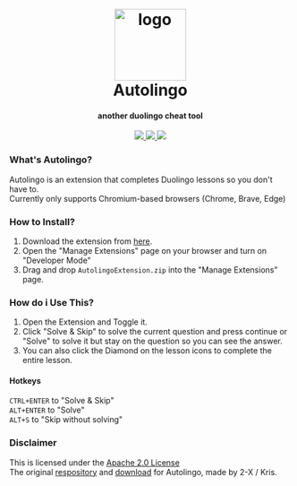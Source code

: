 <h1 align="center">
  <br>
  <a href="https://github.com/smintf/autolingo/"><img src="https://raw.githubusercontent.com/smintf/autolingo/master/images/icon-256.png" width=128 height=128 alt="logo"></a>
  <br>
  Autolingo
  <br>
</h1>

<h4 align="center">another duolingo cheat tool</h4>

<p align="center">
  <a href="https://github.com/smintf/autolingo/blob/main/LICENSE/">
    <img src="https://img.shields.io/badge/license-Apache 2.0-black">
  </a>
  <a href="https://github.com/smintf/autolingo/">
      <img src="https://img.shields.io/badge/supports-chromium-blue">
  </a>
  <a href="https://github.com/smintf/autolingo/">
      <img src="https://img.shields.io/badge/status-works-success">
  </a>
</p>

### What's Autolingo?

Autolingo is an extension that completes Duolingo lessons so you don't have to.
<br>Currently only supports Chromium-based browsers (Chrome, Brave, Edge)

### How to Install?

1. Download the extension from [here](https://github.com/smintf/autolingo/releases).
3. Open the "Manage Extensions" page on your browser and turn on "Developer Mode"
4. Drag and drop `AutolingoExtension.zip` into the "Manage Extensions" page.

### How do i Use This?

1. Open the Extension and Toggle it.
2. Click "Solve & Skip" to solve the current question and press continue or "Solve" to solve it but stay on the question so you can see the answer.
3. You can also click the Diamond on the lesson icons to complete the entire lesson.

#### Hotkeys

`CTRL+ENTER` to "Solve & Skip"
<br>`ALT+ENTER` to "Solve"
<br>`ALT+S` to "Skip without solving"

### Disclaimer

This is licensed under the [Apache 2.0 License](https://www.apache.org/licenses/LICENSE-2.0)
<br>The original [respository](https://github.com/2-X/autolingo) and [download](https://chrome.google.com/webstore/detail/autolingo/jppnahnlneednhaefhbfgpamgbecpfdd) for Autolingo, made by 2-X / Kris.